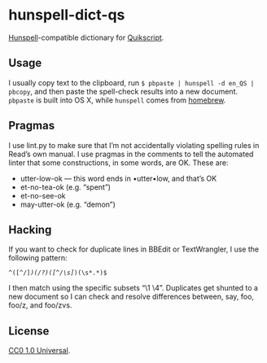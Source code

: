 # hunspell-dict-qs

[Hunspell][]-compatible dictionary for [Quikscript][].


## Usage

I usually copy text to the clipboard, run `$ pbpaste | hunspell -d en_QS | pbcopy`, and then paste the spell-check results into a new document. `pbpaste` is built into OS X, while `hunspell` comes from [homebrew](http://brew.sh/).


## Pragmas

I use lint.py to make sure that I’m not accidentally violating spelling rules in Read’s own manual. I use pragmas in the comments to tell the automated linter that some constructions, in some words, are OK. These are:

- utter-low-ok — this word ends in •utter•low, and that’s OK
- et-no-tea-ok (e.g. “spent”)
- et-no-see-ok
- may-utter-ok (e.g. “demon”)


## Hacking

If you want to check for duplicate lines in BBEdit or TextWrangler, I use the following pattern:

<code><pre>^([^/]*)(/?)([^/\s]*)(\s*.*)$</pre></code>

I then match using the specific subsets “\1 \4”. Duplicates get shunted to a new document so I can check and resolve differences between, say, foo, foo/z, and foo/zvs.

[hunspell]: http://hunspell.sourceforge.net/
[quikscript]: http://en.wikipedia.org/wiki/Quikscript

## License

[CC0 1.0 Universal](https://creativecommons.org/publicdomain/zero/1.0/).
